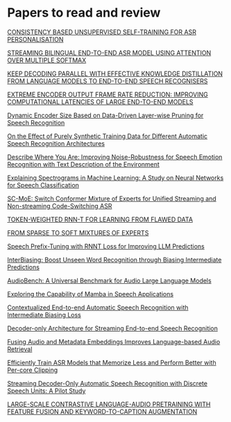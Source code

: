 # Papers to read and review
 

[CONSISTENCY BASED UNSUPERVISED SELF-TRAINING FOR ASR PERSONALISATION](https://arxiv.org/pdf/2401.12085.pdf)

[STREAMING BILINGUAL END-TO-END ASR MODEL USING ATTENTION OVER
MULTIPLE SOFTMAX](https://arxiv.org/pdf/2401.11645.pdf)

[KEEP DECODING PARALLEL WITH EFFECTIVE KNOWLEDGE DISTILLATION FROM
LANGUAGE MODELS TO END-TO-END SPEECH RECOGNISERS](https://arxiv.org/pdf/2401.11700.pdf)

[EXTREME ENCODER OUTPUT FRAME RATE REDUCTION: IMPROVING
COMPUTATIONAL LATENCIES OF LARGE END-TO-END MODELS](https://arxiv.org/pdf/2402.17184.pdf)

[Dynamic Encoder Size Based on Data-Driven Layer-wise Pruning for Speech
Recognition](https://arxiv.org/pdf/2407.18930)

[On the Effect of Purely Synthetic Training Data
for Different Automatic Speech Recognition Architectures](https://arxiv.org/pdf/2407.17997)

[Describe Where You Are: Improving Noise-Robustness for Speech Emotion Recognition with Text Description of the Environment](https://arxiv.org/abs/2407.17716)

[Explaining Spectrograms in Machine Learning: A Study on Neural Networks for Speech Classification](https://arxiv.org/abs/2407.17416)

[SC-MoE: Switch Conformer Mixture of Experts for Unified Streaming and
Non-streaming Code-Switching ASR](https://arxiv.org/pdf/2406.18021)

[TOKEN-WEIGHTED RNN-T FOR LEARNING FROM FLAWED DATA](https://arxiv.org/pdf/2406.18108)

[FROM SPARSE TO SOFT MIXTURES OF EXPERTS](https://arxiv.org/pdf/2308.00951)

[Speech Prefix-Tuning with RNNT Loss for Improving LLM Predictions](https://arxiv.org/pdf/2406.14701)

[InterBiasing: Boost Unseen Word Recognition through Biasing Intermediate
Predictions](https://arxiv.org/pdf/2406.14890)

[AudioBench: A Universal Benchmark for Audio Large Language Models](https://arxiv.org/pdf/2406.16020)

[Exploring the Capability of Mamba in Speech Applications](https://arxiv.org/pdf/2406.16808)

[Contextualized End-to-end Automatic Speech Recognition with
Intermediate Biasing Loss](https://arxiv.org/pdf/2406.16120)

[Decoder-only Architecture for Streaming End-to-end Speech Recognition](https://arxiv.org/pdf/2406.16107)

[Fusing Audio and Metadata Embeddings
Improves Language-based Audio Retrieval](https://arxiv.org/pdf/2406.15897)

[Efficiently Train ASR Models
that Memorize Less and Perform Better with Per-core Clipping](https://arxiv.org/pdf/2406.02004v1)

[Streaming Decoder-Only Automatic Speech Recognition with Discrete Speech
Units: A Pilot Study](https://arxiv.org/pdf/2406.18862)

[LARGE-SCALE CONTRASTIVE LANGUAGE-AUDIO PRETRAINING WITH
FEATURE FUSION AND KEYWORD-TO-CAPTION AUGMENTATION](https://arxiv.org/pdf/2211.06687)